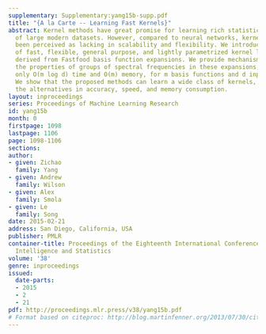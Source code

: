 ```yaml
---
supplementary: Supplementary:yang15b-supp.pdf
title: "{A la Carte -- Learning Fast Kernels}"
abstract: Kernel methods have great promise for learning rich statistical representations
  of large modern datasets. However, compared to neural networks, kernel methods have
  been perceived as lacking in scalability and flexibility. We introduce a family
  of fast, flexible, general purpose, and lightly parametrized kernel learning methods,
  derived from Fastfood basis function expansions. We provide mechanisms to learn
  the properties of groups of spectral frequencies in these expansions, which require
  only O(m log d) time and O(m) memory, for m basis functions and d input dimensions.
  We show that the proposed methods can learn a wide class of kernels, outperforming
  the alternatives in accuracy, speed, and memory consumption.
layout: inproceedings
series: Proceedings of Machine Learning Research
id: yang15b
month: 0
firstpage: 1098
lastpage: 1106
page: 1098-1106
sections: 
author:
- given: Zichao
  family: Yang
- given: Andrew
  family: Wilson
- given: Alex
  family: Smola
- given: Le
  family: Song
date: 2015-02-21
address: San Diego, California, USA
publisher: PMLR
container-title: Proceedings of the Eighteenth International Conference on Artificial
  Intelligence and Statistics
volume: '38'
genre: inproceedings
issued:
  date-parts:
  - 2015
  - 2
  - 21
pdf: http://proceedings.mlr.press/v38/yang15b.pdf
# Format based on citeproc: http://blog.martinfenner.org/2013/07/30/citeproc-yaml-for-bibliographies/
---
```

